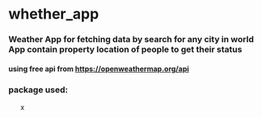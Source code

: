# whether_app

### Weather App for fetching data by search for any city in world  App contain  property location of people to get their status
#### using free api from https://openweathermap.org/api 
### package used:
<ul>
x
</ul>


